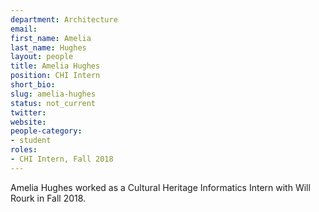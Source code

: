 ```yaml
---
department: Architecture
email:
first_name: Amelia
last_name: Hughes
layout: people
title: Amelia Hughes
position: CHI Intern
short_bio:
slug: amelia-hughes
status: not_current
twitter:
website:
people-category:
- student
roles:
- CHI Intern, Fall 2018
---
```


Amelia Hughes worked as a Cultural Heritage Informatics Intern with Will Rourk in Fall 2018.
